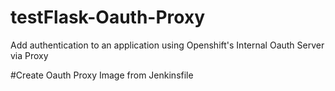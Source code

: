 # testFlask-Oauth-Proxy
Add authentication to an application using Openshift's Internal Oauth Server via Proxy


#Create Oauth Proxy Image from Jenkinsfile


